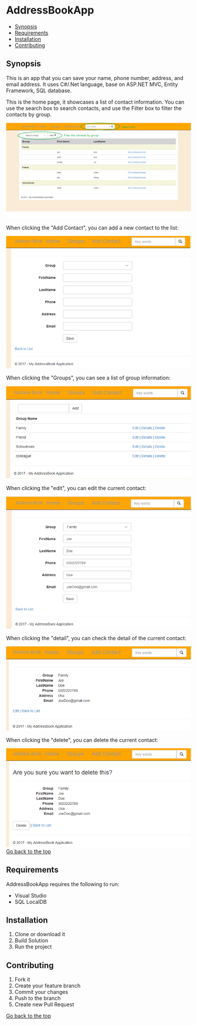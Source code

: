 <h1 id="AddressBookApp">AddressBookApp</h1>
<ul>
  <li><a href="#synopsis">Synopsis</a></li>
  <li><a href="#requirements">Requirements</a></li>
  <li><a href="#installation">Installation</a></li>
  <li><a href="#contributing">Contributing</a></li>
</ul>
<h2 id="synopsis">Synopsis</h2>
This is an app that you can save your name, phone number, address, and email address.
It uses C#/.Net language, base on ASP.NET MVC, Entity Framework, SQL database.
<p>This is the home page, it showcases a list of contact information.
You can use the search box to search contacts, and use the Filter box to filter the contacts by group. </p>
<img src="AddressBook/Img/Index.png" >
<p>When clicking the "Add Contact", you can add a new contact to the list:</p>
<img src="AddressBook/Img/Add.png" >
<p>When clicking the "Groups", you can see a list of group information:</p>
<img src="AddressBook/Img/Group.png" >
<p>When clicking the "edit", you can edit the current contact:<p>
<img src="AddressBook/Img/Edit.png" >
<p>When clicking the "detail", you can check the detail of the current contact:<p>
<img src="AddressBook/Img/Detail.png" >
<p>When clicking the "delete", you can delete the current contact:</p>
<img src="AddressBook/Img/Delete.png" >
<a href="#AddressBookApp">Go back to the top</a>

<h2 id="requirements">Requirements</h2>
<p>AddressBookApp requires the following to run:</p>
<ul>
  <li>Visual Studio</li>
  <li>SQL LocalDB</li>
</ul>

<h2 id="installation">Installation</h2>
<ol>
  <li>Clone or download it</li>
  <li>Build Solution</li>
  <li>Run the project</li>
</ol>

<h2 id="contributing">Contributing</h2>
<ol>
  <li>Fork it</li>
  <li>Create your feature branch</li>
  <li>Commit your changes</li>
  <li>Push to the branch</li>
  <li>Create new Pull Request</li>
</ol>
<a href="#AddressBookApp">Go back to the top</a>
